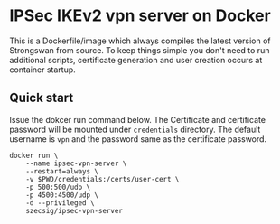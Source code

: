 # IPSec IKEv2 vpn server on Docker

This is a Dockerfile/image which always compiles the latest version of Strongswan from source. To keep things simple you don't need to run additional scripts, certificate generation and user creation occurs at container startup.

## Quick start

Issue the dokcer run command below. The Certificate and certificate password will be mounted under `credentials` directory. The default username is `vpn` and the password same as the certificate password.   

```
docker run \
    --name ipsec-vpn-server \
    --restart=always \
    -v $PWD/credentials:/certs/user-cert \
    -p 500:500/udp \
    -p 4500:4500/udp \
    -d --privileged \
    szecsig/ipsec-vpn-server
```